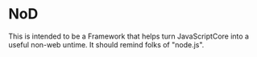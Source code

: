 NoD
===

This is intended to be a Framework that helps turn JavaScriptCore into a useful non-web
untime.  It should remind folks of "node.js".
